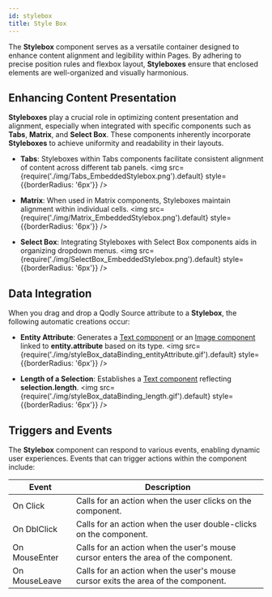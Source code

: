 ```yaml
---
id: stylebox
title: Style Box
---
```


The **Stylebox** component serves as a versatile container designed to enhance content alignment and legibility within Pages. By adhering to precise position rules and flexbox layout, **Styleboxes** ensure that enclosed elements are well-organized and visually harmonious.


## Enhancing Content Presentation

**Styleboxes** play a crucial role in optimizing content presentation and alignment, especially when integrated with specific components such as **Tabs**, **Matrix**, and **Select Box**. These components inherently incorporate **Styleboxes** to achieve uniformity and readability in their layouts.

- **Tabs**: Styleboxes within Tabs components facilitate consistent alignment of content across different tab panels.
<img src={require('./img/Tabs_EmbeddedStylebox.png').default} style={{borderRadius: '6px'}} />

- **Matrix**: When used in Matrix components, Styleboxes maintain alignment within individual cells.
<img src={require('./img/Matrix_EmbeddedStylebox.png').default} style={{borderRadius: '6px'}} />

- **Select Box**: Integrating Styleboxes with Select Box components aids in organizing dropdown menus.
<img src={require('./img/SelectBox_EmbeddedStylebox.png').default} style={{borderRadius: '6px'}} />


## Data Integration
When you drag and drop a Qodly Source attribute to a **Stylebox**, the following automatic creations occur:

- **Entity Attribute**: Generates a [Text component](text.md) or an [Image component](image.md) linked to **entity.attribute** based on its type.
<img src={require('./img/styleBox_dataBinding_entityAttribute.gif').default} style={{borderRadius: '6px'}} />

- **Length of a Selection**: Establishes a [Text component](text.md) reflecting **selection.length**.
<img src={require('./img/styleBox_dataBinding_length.gif').default} style={{borderRadius: '6px'}} />


## Triggers and Events

The **Stylebox** component can respond to various events, enabling dynamic user experiences. Events that can trigger actions within the component include:

|Event|Description|
|---|---|
|On Click| Calls for an action when the user clicks on the component. |
|On DblClick| Calls for an action when the user double-clicks on the component. |
|On MouseEnter| Calls for an action when the user's mouse cursor enters the area of the component. |
|On MouseLeave| Calls for an action when the user's mouse cursor exits the area of the component. |